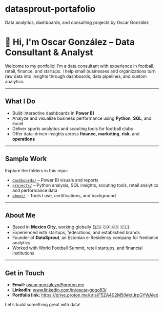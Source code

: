 # datasprout-portafolio
Data analytics, dashboards, and consulting projects by Oscar González

# 👋 Hi, I'm Oscar González – Data Consultant & Analyst

Welcome to my portfolio! I'm a data consultant with experience in football, retail, finance, and startups. I help small businesses and organizations turn raw data into insights through dashboards, data pipelines, and custom analytics.

---

## What I Do

- Build interactive dashboards in **Power BI**
- Analyze and visualize business performance using **Python**, **SQL**, and Excel
- Deliver sports analytics and scouting tools for football clubs
- Offer data-driven insights across **finance**, **marketing**, **risk**, and **operations**

---

## Sample Work

Explore the folders in this repo:

- [`dashboards/`](./dashboards) – Power BI visuals and reports
- [`projects/`](./projects) – Python analysis, SQL insights, scouting tools, retail analytics and performance data
- [`about/`](./about) – Tools I use, certifications, and background

---

## About Me

- Based in **Mexico City**, working globally (🇪🇸 🇨🇦 🇲🇽 🇨🇱)
- Experienced with startups, federations, and established brands
- Founder of **DataSprout**, an Estonian e-Residency company for freelance analytics
- Worked with World Football Summit, retail startups, and financial institutions

---

## Get in Touch

- **Email:** oscar.gonzalezg@proton.me
- **LinkedIn:** www.linkedin.com/in/oscar-gogo93/
- **Portfolio link:** https://drive.proton.me/urls/F5ZA402M50#xtJrpGYWAled

Let’s build something great with data!
